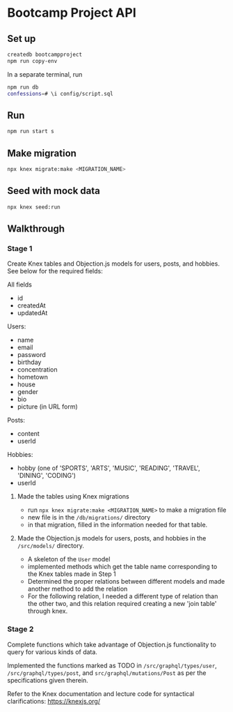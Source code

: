 # Bootcamp Project API

## Set up

```bash
createdb bootcampproject
npm run copy-env
```

In a separate terminal, run

```bash
npm run db
confessions=# \i config/script.sql
```

## Run

```bash
npm run start s
```

## Make migration

```bash
npx knex migrate:make <MIGRATION_NAME>
```

## Seed with mock data

```bash
npx knex seed:run
```

## Walkthrough

### Stage 1

Create Knex tables and Objection.js models for users, posts, and hobbies. See below for the required fields:

All fields

- id
- createdAt
- updatedAt

Users:

- name
- email
- password
- birthday
- concentration
- hometown
- house
- gender
- bio
- picture (in URL form)

Posts:

- content
- userId

Hobbies:

- hobby (one of 'SPORTS', 'ARTS', 'MUSIC', 'READING', 'TRAVEL', 'DINING', 'CODING')
- userId

1.  Made the tables using Knex migrations
    - run `npx knex migrate:make <MIGRATION_NAME>` to make a migration file
    -  new file is in the `/db/migrations/` directory
    - in that migration, filled in the information needed for that table. 

2.  Made the Objection.js models for users, posts, and hobbies in the `/src/models/` directory.
    - A skeleton of the `User` model
    - implemented methods which get the table name corresponding to the Knex tables made in Step 1
    - Determined the proper relations between different models and made another method to add the relation
    - For the following relation, I needed a different type of relation than the other two, and this relation required creating a new 'join table' through knex.

### Stage 2

Complete functions which take advantage of Objection.js functionality to query for various kinds of data.

Implemented the functions marked as TODO in `/src/graphql/types/user`, `/src/graphql/types/post`, and `src/graphql/mutations/Post` as per the specifications given therein.

Refer to the Knex documentation and lecture code for syntactical clarifications: https://knexjs.org/

